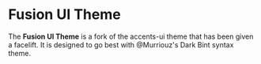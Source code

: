 # Fusion UI Theme
The **Fusion UI Theme** is a fork of the accents-ui theme that has been given a facelift. It is designed to go best with @Murriouz's Dark Bint syntax theme.
